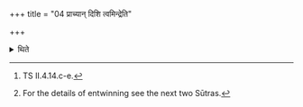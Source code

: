+++
title = "04 प्राच्यान् दिशि त्वमिन्द्रेति"

+++

<details><summary>थिते</summary>

4. (The Hotr̥) recites the three verses beginning with prācyām diśi[^1] (as invitatory and offering verses) while entwining them.[^2]  

[^1]: TS II.4.14.c-e.  

[^2]: For the details of entwinning see the next two Sūtras.
</details>
